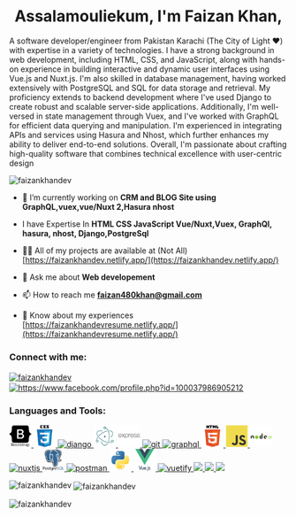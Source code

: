 <h1 align="center">Assalamouliekum, I'm Faizan Khan,</h1>
<p>A software developer/engineer from Pakistan Karachi (The City of Light ❤️) with expertise in a variety of technologies. I have a strong background in web development, including HTML, CSS, and JavaScript, along with hands-on experience in building interactive and dynamic user interfaces using Vue.js and Nuxt.js. I'm also skilled in database management, having worked extensively with PostgreSQL and SQL for data storage and retrieval. My proficiency extends to backend development where I've used Django to create robust and scalable server-side applications. Additionally, I'm well-versed in state management through Vuex, and I've worked with GraphQL for efficient data querying and manipulation. I'm experienced in integrating APIs and services using Hasura and Nhost, which further enhances my ability to deliver end-to-end solutions. Overall, I'm passionate about crafting high-quality software that combines technical excellence with user-centric design</p>

<p align="left"> <img src="https://komarev.com/ghpvc/?username=faizankhandev&label=Profile%20views&color=0e75b6&style=flat" alt="faizankhandev" /> </p>

- 🔭 I’m currently working on **CRM and BLOG Site using GraphQL,vuex,vue/Nuxt 2,Hasura nhost**

- I have Expertise In **HTML CSS JavaScript Vue/Nuxt,Vuex, GraphQl, hasura, nhost, Django,PostgreSql**

- 👨‍💻 All of my projects are available at (Not All) [https://faizankhandev.netlify.app/](https://faizankhandev.netlify.app/)

- 💬 Ask me about **Web developement**

- 📫 How to reach me **faizan480khan@gmail.com**

- 📄 Know about my experiences [https://faizankhandevresume.netlify.app/](https://faizankhandevresume.netlify.app/)

<h3 align="left">Connect with me:</h3>
<p align="left">
<a href="https://dev.to/faizankhandev" target="blank"><img align="center" src="https://raw.githubusercontent.com/rahuldkjain/github-profile-readme-generator/master/src/images/icons/Social/devto.svg" alt="faizankhandev" height="30" width="40" /></a>
<a href="https://fb.com/https://www.facebook.com/profile.php?id=100037986905212" target="blank"><img align="center" src="https://raw.githubusercontent.com/rahuldkjain/github-profile-readme-generator/master/src/images/icons/Social/facebook.svg" alt="https://www.facebook.com/profile.php?id=100037986905212" height="30" width="40" /></a>
</p>

<h3 align="left">Languages and Tools:</h3>
<p align="left"> <a href="https://getbootstrap.com" target="_blank" rel="noreferrer"> <img src="https://raw.githubusercontent.com/devicons/devicon/master/icons/bootstrap/bootstrap-plain-wordmark.svg" alt="bootstrap" width="40" height="40"/> </a> <a href="https://www.w3schools.com/css/" target="_blank" rel="noreferrer"> <img src="https://raw.githubusercontent.com/devicons/devicon/master/icons/css3/css3-original-wordmark.svg" alt="css3" width="40" height="40"/> </a> <a href="https://www.djangoproject.com/" target="_blank" rel="noreferrer"> <img src="https://cdn.worldvectorlogo.com/logos/django.svg" alt="django" width="40" height="40"/> </a> <a href="https://www.electronjs.org" target="_blank" rel="noreferrer"> <img src="https://raw.githubusercontent.com/devicons/devicon/master/icons/electron/electron-original.svg" alt="electron" width="40" height="40"/> </a> <a href="https://expressjs.com" target="_blank" rel="noreferrer"> <img src="https://raw.githubusercontent.com/devicons/devicon/master/icons/express/express-original-wordmark.svg" alt="express" width="40" height="40"/> </a> <a href="https://git-scm.com/" target="_blank" rel="noreferrer"> <img src="https://www.vectorlogo.zone/logos/git-scm/git-scm-icon.svg" alt="git" width="40" height="40"/> </a> <a href="https://graphql.org" target="_blank" rel="noreferrer"> <img src="https://www.vectorlogo.zone/logos/graphql/graphql-icon.svg" alt="graphql" width="40" height="40"/> </a> <a href="https://www.w3.org/html/" target="_blank" rel="noreferrer"> <img src="https://raw.githubusercontent.com/devicons/devicon/master/icons/html5/html5-original-wordmark.svg" alt="html5" width="40" height="40"/> </a> <a href="https://developer.mozilla.org/en-US/docs/Web/JavaScript" target="_blank" rel="noreferrer"> <img src="https://raw.githubusercontent.com/devicons/devicon/master/icons/javascript/javascript-original.svg" alt="javascript" width="40" height="40"/> </a> <a href="https://nodejs.org" target="_blank" rel="noreferrer"> <img src="https://raw.githubusercontent.com/devicons/devicon/master/icons/nodejs/nodejs-original-wordmark.svg" alt="nodejs" width="40" height="40"/> </a> <a href="https://nuxtjs.org/" target="_blank" rel="noreferrer"> <img src="https://www.vectorlogo.zone/logos/nuxtjs/nuxtjs-icon.svg" alt="nuxtjs" width="40" height="40"/> </a> <a href="https://www.postgresql.org" target="_blank" rel="noreferrer"> <img src="https://raw.githubusercontent.com/devicons/devicon/master/icons/postgresql/postgresql-original-wordmark.svg" alt="postgresql" width="40" height="40"/> </a> <a href="https://postman.com" target="_blank" rel="noreferrer"> <img src="https://www.vectorlogo.zone/logos/getpostman/getpostman-icon.svg" alt="postman" width="40" height="40"/> </a> <a href="https://www.python.org" target="_blank" rel="noreferrer"> <img src="https://raw.githubusercontent.com/devicons/devicon/master/icons/python/python-original.svg" alt="python" width="40" height="40"/> </a> <a href="https://vuejs.org/" target="_blank" rel="noreferrer"> <img src="https://raw.githubusercontent.com/devicons/devicon/master/icons/vuejs/vuejs-original-wordmark.svg" alt="vuejs" width="40" height="40"/> </a> <a href="https://vuetifyjs.com/en/" target="_blank" rel="noreferrer"> <img src="https://bestofjs.org/logos/vuetify.svg" alt="vuetify" width="40" height="40"/> </a>
 <a href="https://github.com/FaizanKhanDev/FaizanKhanDev"><img  width="100" height="auto" src="https://cdn.worldvectorlogo.com/logos/apollo-graphql-1.svg" /> </a>
<a href="https://github.com/FaizanKhanDev/FaizanKhanDev"><img  width="100" height="auto" src="https://graphql-engine-cdn.hasura.io/console/assets/channel/stable/v2.21/white-logo.svg" /> </a>
<a href="https://github.com/FaizanKhanDev/FaizanKhanDev"><img  width="100" height="auto" src="https://nhost.io/common/logo.svg" /> </a>

 </p>

<p><img align="left" src="https://github-readme-stats.vercel.app/api/top-langs?username=faizankhandev&show_icons=true&locale=en&layout=compact" alt="faizankhandev" /></p>

<p>&nbsp;<img align="center" src="https://github-readme-stats.vercel.app/api?username=faizankhandev&show_icons=true&locale=en" alt="faizankhandev" /></p>

<p><img align="center" src="https://github-readme-streak-stats.herokuapp.com/?user=faizankhandev&" alt="faizankhandev" /></p>
